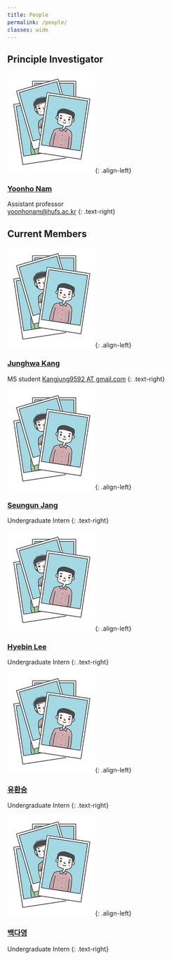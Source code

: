 ```yaml
---
title: People
permalink: /people/
classes: wide
---
```


## Principle Investigator

![image-left](/assets/images/people/person1.JPG){: .align-left}

### [Yoonho Nam](https://yoonhonam.github.io/)  
Assistant professor   
[yoonhonam@hufs.ac.kr](mailto:yoonhonam@hufs.ac.kr)
{: .text-right}   
   
   
   
   
## Current Members

![image-left](/assets/images/people/person1.JPG){: .align-left}

### [Junghwa Kang]()  
MS student 
[Kangjung9592 AT gmail.com]()
{: .text-right}   
   
   
![image-left](/assets/images/people/person1.JPG){: .align-left}

### [Seungun Jang]()  
Undergraduate Intern 
{: .text-right}
  
  
  
![image-left](/assets/images/people/person1.JPG){: .align-left}

### [Hyebin Lee]()  
Undergraduate Intern
{: .text-right}
   

![image-left](/assets/images/people/person1.JPG){: .align-left}

### [유환승]()  
Undergraduate Intern
{: .text-right} 
   
   
![image-left](/assets/images/people/person1.JPG){: .align-left}

### [백다영]()  
Undergraduate Intern
{: .text-right}
